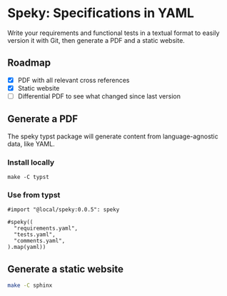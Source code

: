 # Speky: Specifications in YAML

Write your requirements and functional tests in a textual format to easily version it with Git,
then generate a PDF and a static website.

## Roadmap
- [x] PDF with all relevant cross references
- [x] Static website
- [ ] Differential PDF to see what changed since last version

## Generate a PDF

The speky typst package will generate content from language-agnostic data, like YAML.

### Install locally

```shell
make -C typst
```

### Use from typst

```typst
#import "@local/speky:0.0.5": speky

#speky((
  "requirements.yaml",
  "tests.yaml",
  "comments.yaml",
).map(yaml))
```

## Generate a static website

```bash
make -C sphinx
```
